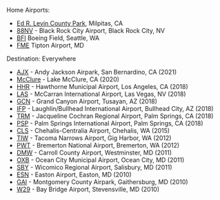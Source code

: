 Home Airports: 

- [Ed R. Levin County Park](https://www.sccgov.org/sites/parks/parkfinder/Pages/Ed-Levin.aspx), Milpitas, CA
- [88NV](http://airport.burningman.org/) - Black Rock City Airport, Black Rock City, NV
- [BFI](http://www.kingcounty.gov/transportation/kcdot/Airport.aspx) Boeing Field, Seattle, WA
- [FME](http://www.tiptonairport.org/) Tipton Airport, MD

Destination: Everywhere

- [AJX](https://crestlinesoaring.org/andy-jackson-airpark/) - Andy Jackson Airpark, San Bernardino, CA (2021)
- [McClure](https://mlsralakemcclure.wixsite.com/lakemcclurehg) - Lake McClure, CA (2020)
- [HHR](http://www.cityofhawthorne.org/airport/) - Hawthorne Municipal Airport, Los Angeles, CA (2018)
- [LAS](https://www.mccarran.com/) - McCarran International Airport, Las Vegas, NV (2018)
- [GCN](https://www.azdot.gov/about/GrandCanyonAirport/overview) - Grand Canyon Airport, Tusayan, AZ (2018)
- [IFP](http://www.flyifp.com/) - Laughlin/Bullhead International Airport, Bullhead City, AZ (2018)
- [TRM](https://www.rcjcra.com/) - Jacqueline Cochran Regional Airport, Palm Springs, CA (2018) 
- [PSP](http://www.palmspringsca.gov/government/departments/aviation-palm-springs-international-airport-psp) - Palm Springs International Airport, Palm Springs, CA (2018)
- [CLS](http://www.flycls.com/) - Chehalis-Centralia Airport, Chehalis, WA (2015)
- [TIW](http://www.piercecountywa.org/index.aspx?NID=1624) - Tacoma Narrows Airport, Gig Harbor, WA (2012)
- [PWT](http://www.portofbremerton.org/) - Bremerton National Airport, Bremerton, WA (2012)
- [DMW](http://carrollcountyairport.com/) - Carroll County Airport, Westminster, MD (2011)
- [OXB](http://oceancityairport.com/) - Ocean City Municipal Airport, Ocean City, MD (2011)
- [SBY](http://www.flysbyairport.com/) - Wicomico Regional Airport, Salisbury, MD (2011)
- [ESN](http://eastonairport.com/) - Easton Airport, Easton, MD (2010)
- [GAI](http://www.montgomerycountyairpark.com/) - Montgomery County Airpark, Gaithersburg, MD (2010)
- [W29](http://www.qac.org/default.aspx?pageid=64&template=3&toplevel=34) - Bay Bridge Airport, Stevensville, MD (2010)
